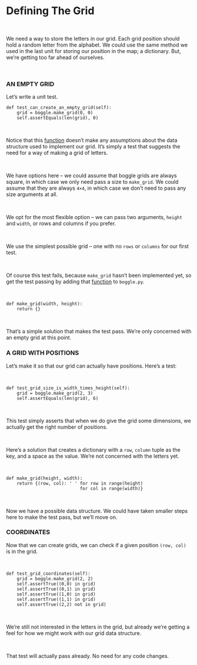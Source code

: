 Defining The Grid
=================

 

We need a way to store the letters in our grid. Each grid position should hold a
random letter from the alphabet. We could use the same method we used in the
last unit for storing our position in the map; a dictionary. But, we’re getting
too far ahead of ourselves.

 

### AN EMPTY GRID

Let’s write a unit test.

~~~~~~~~~~~~~~~~~~~~~~~~~~~~~~~~~~~~~~~~~~~~~~~~~~~~~~~~~~~~~~~~~~~~~~~~~~~~~~~~
def test_can_create_an_empty_grid(self):
    grid = boggle.make_grid(0, 0)
    self.assertEquals(len(grid), 0)
~~~~~~~~~~~~~~~~~~~~~~~~~~~~~~~~~~~~~~~~~~~~~~~~~~~~~~~~~~~~~~~~~~~~~~~~~~~~~~~~

 

Notice that
this [function](http://codeinstitute.wpengine.com/glossary/function/) doesn’t
make any assumptions about the data structure used to implement our grid. It’s
simply a test that suggests the need for a way of making a grid of letters.

 

We have options here – we could assume that boggle grids are always square, in
which case we only need pass a size to `make_grid`. We could assume that they
are always `4×4`, in which case we don’t need to pass any size arguments at all.

 

We opt for the most flexible option – we can pass two arguments, `height` and
`width`, or rows and columns if you prefer.

 

We use the simplest possible grid – one with no `rows` or `columns` for our
first test.

 

Of course this test fails, because `make_grid` hasn’t been implemented yet, so
get the test passing by adding
that [function](http://codeinstitute.wpengine.com/glossary/function/) to `boggle.py`.

 

~~~~~~~~~~~~~~~~~~~~~~~~~~~~~~~~~~~~~~~~~~~~~~~~~~~~~~~~~~~~~~~~~~~~~~~~~~~~~~~~
def make_grid(width, height):
    return {}
~~~~~~~~~~~~~~~~~~~~~~~~~~~~~~~~~~~~~~~~~~~~~~~~~~~~~~~~~~~~~~~~~~~~~~~~~~~~~~~~

 

That’s a simple solution that makes the test pass. We’re only concerned with an
empty grid at this point.  


### A GRID WITH POSITIONS

Let’s make it so that our grid can actually have positions. Here’s a test:

 

~~~~~~~~~~~~~~~~~~~~~~~~~~~~~~~~~~~~~~~~~~~~~~~~~~~~~~~~~~~~~~~~~~~~~~~~~~~~~~~~
def test_grid_size_is_width_times_height(self):
    grid = boggle.make_grid(2, 3)
    self.assertEquals(len(grid), 6)
~~~~~~~~~~~~~~~~~~~~~~~~~~~~~~~~~~~~~~~~~~~~~~~~~~~~~~~~~~~~~~~~~~~~~~~~~~~~~~~~

 

This test simply asserts that when we do give the grid some dimensions, we
actually get the right number of positions.

 

Here’s a solution that creates a dictionary with a `row`, `column` tuple as the
key, and a space as the value. We’re not concerned with the letters yet.

 

~~~~~~~~~~~~~~~~~~~~~~~~~~~~~~~~~~~~~~~~~~~~~~~~~~~~~~~~~~~~~~~~~~~~~~~~~~~~~~~~
def make_grid(height, width):
    return {(row, col): ' ' for row in range(height)
                            for col in range(width)}
~~~~~~~~~~~~~~~~~~~~~~~~~~~~~~~~~~~~~~~~~~~~~~~~~~~~~~~~~~~~~~~~~~~~~~~~~~~~~~~~

 

Now we have a possible data structure. We could have taken smaller steps here to
make the test pass, but we’ll move on.  


### COORDINATES

Now that we can create grids, we can check if a given position `(row, col)` is
in the grid.

 

~~~~~~~~~~~~~~~~~~~~~~~~~~~~~~~~~~~~~~~~~~~~~~~~~~~~~~~~~~~~~~~~~~~~~~~~~~~~~~~~
def test_grid_coordinates(self):
    grid = boggle.make_grid(2, 2)
    self.assertTrue((0,0) in grid)
    self.assertTrue((0,1) in grid)
    self.assertTrue((1,0) in grid)
    self.assertTrue((1,1) in grid)
    self.assertTrue((2,2) not in grid)
~~~~~~~~~~~~~~~~~~~~~~~~~~~~~~~~~~~~~~~~~~~~~~~~~~~~~~~~~~~~~~~~~~~~~~~~~~~~~~~~

 

We’re still not interested in the letters in the grid, but already we’re getting
a feel for how we might work with our grid data structure.

 

That test will actually pass already. No need for any code changes.
